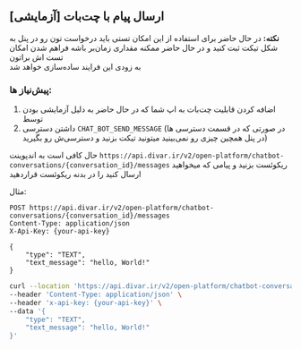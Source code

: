 ## ارسال پیام با چت‌بات [آزمایشی]

**نکته:** در حال حاضر برای استفاده از این امکان تستی باید درخواست تون رو در پنل به شکل تیکت ثبت کنید و در حال حاضر ممکنه مقداری زمان‌بر باشه فراهم شدن امکان تست اش براتون
<br>
به زودی این فرایند ساده‌سازی خواهد شد

### پیش‌نیاز ها:
1. اضافه کردن قابلیت چت‌بات به اپ شما که در حال حاضر به دلیل آزمایشی بودن توسط 
2. داشتن دسترسی `CHAT_BOT_SEND_MESSAGE` (در صورتی که در قسمت دسترسی ها در پنل همچین چیزی رو نمی‌بینید میتونید تیکت بزنید و دسترسی‌ش رو بگیرید)

حال کافی است به اندپوینت `https://api.divar.ir/v2/open-platform/chatbot-conversations/{conversation_id}/messages`  ریکوئست بزنید و پیامی که میخواهید ارسال کنید را در بدنه ریکوئست قراردهید 

مثال:

```http request
POST https://api.divar.ir/v2/open-platform/chatbot-conversations/{conversation_id}/messages
Content-Type: application/json
X-Api-Key: {your-api-key}

{
    "type": "TEXT",
    "text_message": "hello, World!"
}
```

```bash
curl --location 'https://api.divar.ir/v2/open-platform/chatbot-conversations/{conversation_id}/messages' \
--header 'Content-Type: application/json' \
--header 'x-api-key: {your-api-key}' \
--data '{
    "type": "TEXT",
    "text_message": "hello, World!"
}'
```
